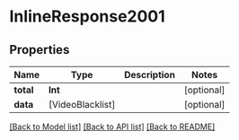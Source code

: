 # InlineResponse2001

## Properties
Name | Type | Description | Notes
------------ | ------------- | ------------- | -------------
**total** | **Int** |  | [optional] 
**data** | [VideoBlacklist] |  | [optional] 

[[Back to Model list]](../README.md#documentation-for-models) [[Back to API list]](../README.md#documentation-for-api-endpoints) [[Back to README]](../README.md)


